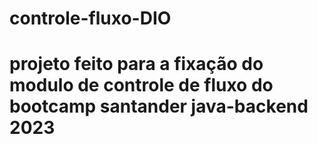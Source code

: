 # controle-fluxo-DIO

# projeto feito para a fixação do modulo de controle de fluxo do bootcamp santander java-backend 2023
